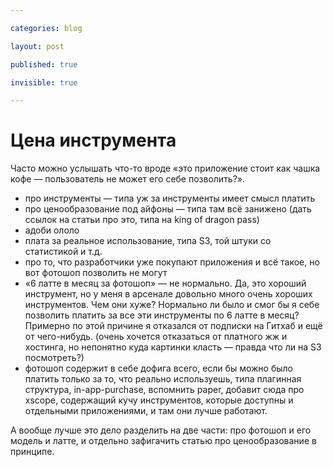 ```yaml
---

categories: blog

layout: post

published: true

invisible: true

---
```


# Цена инструмента

Часто можно услышать что-то вроде «это приложение стоит как чашка кофе — пользователь не может его себе позволить?».

+ про инструменты — типа уж за инструменты имеет смысл платить
+ про ценообразование под айфоны — типа там всё занижено (дать ссылок на статьи про это, типа на king of dragon pass)
+ адоби ололо
+ плата за реальное использование, типа S3, той штуки со статистикой и т.д.
+ про то, что разработчики уже покупают приложения и всё такое, но вот фотошоп позволить не могут
+ «6 латте в месяц за фотошоп» — не нормально. Да, это хороший инструмент, но у меня в арсенале довольно много очень хороших инструментов. Чем они хуже? Нормально ли было и смог бы я себе позволить платить за все эти инструменты по 6 латте в месяц? Примерно по этой причине я отказался от подписки на Гитхаб и ещё от чего-нибудь. (очень хочется отказаться от платного жж и хостинга, но непонятно куда картинки класть — правда что ли на S3 посмотреть?)
+ фотошоп содержит в себе дофига всего, если бы можно было платить только за то, что реально используешь, типа плагинная структура, in-app-purchase, вспомнить paper, добавит сюда про xscope, содержащий кучу инструментов, которые доступны и отдельными приложениями, и там они лучше работают.


А вообще лучше это дело разделить на две части: про фотошоп и его модель и латте, и отдельно зафигачить статью про ценообразование в принципе.